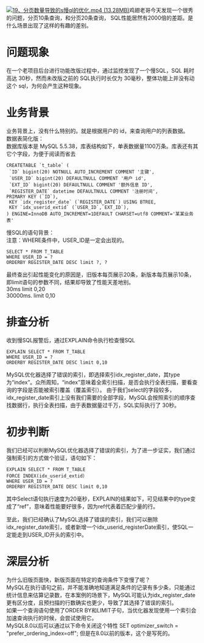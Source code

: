 [![19、分页数量导致的s慢ql的优化.mp4 (13.28MB)](https://gw.alipayobjects.com/mdn/prod_resou/afts/img/A*NNs6TKOR3isAAAAAAAAAAABkARQnAQ)](https://www.yuque.com/docs/176645995?_lake_card=%7B%22status%22%3A%22done%22%2C%22name%22%3A%2219%E3%80%81%E5%88%86%E9%A1%B5%E6%95%B0%E9%87%8F%E5%AF%BC%E8%87%B4%E7%9A%84s%E6%85%A2ql%E7%9A%84%E4%BC%98%E5%8C%96.mp4%22%2C%22size%22%3A13927464%2C%22taskId%22%3A%22u072a663f-9972-4104-8322-bddf9d1b080%22%2C%22taskType%22%3A%22upload%22%2C%22url%22%3Anull%2C%22cover%22%3Anull%2C%22videoId%22%3A%22inputs%2Fprod%2Fyuque%2F2024%2F29413969%2Fmp4%2F1719845674401-05a7bdb8-484a-44a4-a7ea-62b4853c45d4.mp4%22%2C%22download%22%3Afalse%2C%22__spacing%22%3A%22both%22%2C%22id%22%3A%22cXDGZ%22%2C%22margin%22%3A%7B%22top%22%3Atrue%2C%22bottom%22%3Atrue%7D%2C%22card%22%3A%22video%22%7D#cXDGZ)鸡翅老哥今天发现一个很秀的问题，分页10条查询，和分页20条查询， SQL性能居然有2000倍的差距。是什么场景出现了这样的有趣的差别。
# 问题现象
在一个老项目后台进行功能改版过程中，通过监控发现了一个慢SQL，SQL 耗时高达 30秒，然而未改版之前的 SQL执行时长仅为 30毫秒，整体功能上并没有动这个 sql，为何会产生这种现象。
# 业务背景
业务背景上，没有什么特别的。就是根据用户的 id，来查询用户的列表数据。<br />数据表简化版：<br />数据库版本是 MySQL 5.5.38，库表结构如下，单表数据量1100万条。库表还有其它个字段，为便于阅读而省去
```
CREATETABLE `t_table` (
 `ID` bigint(20) NOTNULL AUTO_INCREMENT COMMENT '主键',
 `USER_ID` bigint(20) DEFAULTNULL COMMENT '用户 id',
 `EXT_ID` bigint(20) DEFAULTNULL COMMENT '额外信息 ID',
 `REGISTER_DATE` datetime DEFAULTNULL COMMENT '注册时间',
PRIMARY KEY (`ID`),
 KEY `idx_register_date` (`REGISTER_DATE`) USING BTREE,
 KEY `idx_userid_extid` (`USER_ID`,`EXT_ID`),
) ENGINE=InnoDB AUTO_INCREMENT=1DEFAULT CHARSET=utf8 COMMENT='某某业务表'
```
慢SQL的语句背景：<br />注意：WHERE条件中，USER_ID是一定会出现的。
```
SELECT * FROM T_TABLE
WHERE USER_ID = ?
ORDERBY REGISTER_DATE DESC limit ?, ?
```
最终查出引起性能变化的原因是，旧版本每页展示20条，新版本每页展示10条，即limit语句的参数不同，结果却导致了性能天差地别。<br />30ms limit 0,20<br />30000ms. limit 0,10
# 排查分析
收到慢SQL报警后，通过EXPLAIN命令执行检查慢SQL
```
EXPLAIN SELECT * FROM T_TABLE
WHERE USER_ID = ?
ORDERBY REGISTER_DATE DESC limit 0,10
```

MySQL优化器选择了错误的索引，即选择索引idx_register_date，其type为“index”。众所周知，“index”意味着全索引扫描，是否会执行全表扫描，要看查询的字段是否能被索引覆盖（覆盖索引）。 由于我们select的字段较多，idx_register_date索引上没有我们需要的全部字段，MySQL会按照索引的顺序查找数据行，执行全表扫描，由于表数据量过千万，SQL实际执行了 30秒。
# 初步判断
我们已经可以判断MySQL优化器选择了错误的索引，为了进一步证实，我们通过强制索引的方式做个验证，语句如下：
```
EXPLAIN SELECT * FROM T_TABLE
FORCE INDEX(idx_userid_extid）
WHERE USER_ID = ?
ORDERBY REGISTER_DATE DESC limit 0,10
```
其中Select语句执行速度为20毫秒，EXPLAIN的结果如下，可见结果中的type变成了“ref”，意味着性能要好很多，因为ref代表着匹配少量的行。

至此，我们已经确认了MySQL选择了错误的索引，我们可以删除idx_register_date索引，或者新增一个idx_userid_registerDate索引，使SQL一定能走到USER_ID开头的索引中。
# 深层分析
为什么旧版页面快，新版页面在特定的查询条件下变慢了呢？<br />MySQL在执行语句之前，并不能准确地知道满足条件的记录有多少条，只能通过统计信息来估算记录数，在本案例的场景下，MySQL可能认为idx_register_date更有区分度，且预扫描的行数确实也更少，导致了其选择了错误的索引。<br />如果一个查询语句使用了ORDER BY和LIMIT子句，当优化器发现使用一个索引会加速查询执行的时候，会尝试使用它。<br />MySQL8.0以后可以通过以下命令关闭这个特性 SET optimizer_switch = "prefer_ordering_index=off"; 但是在8.0以前的版本，这个是写死的。
